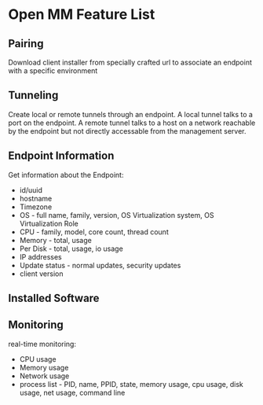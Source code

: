 # Open MM Feature List

## Pairing
Download client installer from specially crafted url to associate an endpoint with a specific environment

## Tunneling
Create local or remote tunnels through an endpoint. A local tunnel talks to a port on the endpoint. A remote tunnel talks to a host on a network reachable by the endpoint but not directly accessable from the management server.

## Endpoint Information
Get information about the Endpoint:
- id/uuid
- hostname
- Timezone
- OS - full name, family, version, OS Virtualization system, OS Virtualization Role
- CPU - family, model, core count, thread count
- Memory - total, usage
- Per Disk - total, usage, io usage
- IP addresses
- Update status - normal updates, security updates
- client version

## Installed Software

## Monitoring
real-time monitoring:
- CPU usage
- Memory usage
- Network usage
- process list - PID, name, PPID, state, memory usage, cpu usage, disk usage, net usage, command line